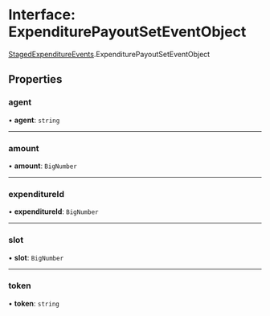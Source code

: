 # Interface: ExpenditurePayoutSetEventObject

[StagedExpenditureEvents](../modules/StagedExpenditureEvents.md).ExpenditurePayoutSetEventObject

## Properties

### agent

• **agent**: `string`

___

### amount

• **amount**: `BigNumber`

___

### expenditureId

• **expenditureId**: `BigNumber`

___

### slot

• **slot**: `BigNumber`

___

### token

• **token**: `string`
